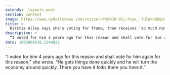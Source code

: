 ```yaml
--- 
extends: _layouts.post 
section: content 
image: https://www.nydailynews.com/resizer/Yx0HJD-91i-hiqx_-7UIukUddqU=/1200x0/center/top/cloudfront-us-east-1.images.arcpublishing.com/tronc/KZYZS227FZAAJAWA4OTDUWXDV4.JPG 
title: > 
  Kirstie Alley says she’s voting for Trump, then receives ‘so much name-calling’ 
description: > 
  “I voted for him 4 years ago for this reason and shall vote for him again for this reason,” she wrote.“He gets things done quickly and he will turn the economy around quickly.There you have it folks there you have it.” 
date: 1603068538.2246022 
--- 
```

“I voted for him 4 years ago for this reason and shall vote for him again for this reason,” she wrote. “He gets things done quickly and he will turn the economy around quickly. There you have it folks there you have it.”